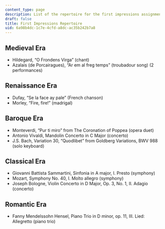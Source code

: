 ```yaml
---
content_type: page
description: List of the repertoire for the first impressions assignments.
draft: false
title: First Impressions Repertoire
uid: 6a98b4dc-1c7e-4cfd-a8dc-ac35b242b7a8
---
```

## Medieval Era

- Hildegard, “O Frondens Virga” (chant)
- Azalais (de Porcairagues), “Ar em al freg temps” (troubadour song) (2 performances)

## Renaissance Era

- Dufay, “Se la face ay pale” (French chanson)
- Morley, “Fire, fire!” (madrigal)

## Baroque Era

- Monteverdi, “Pur ti miro” from The Coronation of Poppea (opera duet)
- Antonio Vivaldi, Mandolin Concerto in C Major (concerto)
- J.S. Bach, Variation 30, “Quodlibet” from Goldberg Variations, BWV 988 (solo keyboard)

## Classical Era

- Giovanni Battista Sammartini, Sinfonia in A major, I. Presto (symphony)
- Mozart, Symphony No. 40, I. Molto allegro (symphony)
- Joseph Bologne, Violin Concerto in D Major, Op. 3, No. 1, II. Adagio (concerto)

## Romantic Era

- Fanny Mendelssohn Hensel, Piano Trio in D minor, op. 11, III. Lied: Allegretto (piano trio)